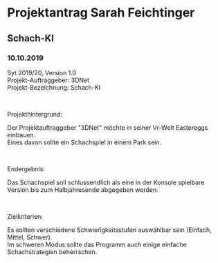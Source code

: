 <h1>Projektantrag Sarah Feichtinger</h1>
<h2>Schach-KI</h2>
<h3>10.10.2019</h3>

<p>Syt 2019/20, Version 1.0 <br>
Projekt-Auftraggeber: 3DNet <br>
Projekt-Bezeichnung: Schach-KI <br>
</p>


<br>
<p>Projekthintergrund:</p>
<p>Der Projektauftraggeber "3DNet" möchte in seiner Vr-Welt Eastereggs einbauen.<br>
Eines davon sollte ein Schachspiel in einem Park sein.</p>

<br>
<p>Endergebnis:</p>
<p>Das Schachspiel soll schlussendlich als eine in der Konsole spielbare Version
bis zum Halbjahresende abgegeben werden.</p>

<br>
<p>Zielkriterien:</p>
<p>Es sollten verschiedene Schwierigkeitsstufen auswählbar sein (Einfach, Mittel, Schwer). <br>
Im schweren Modus sollte das Programm auch einige einfache Schachstrategien beherrschen.</p>
